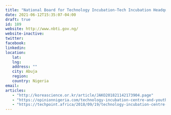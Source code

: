 ```yaml
---
title: "National Board for Technology Incubation-Tech Incubation Headquarters"
date: 2021-06-12T15:35:07-04:00
draft: true
id: 189
website: http://www.nbti.gov.ng/
website-inactive: 
twitter: 
facebook: 
linkedin: 
location: 
   lat: 
   lng: 
   address: ""
   city: Abuja
   region: 
   country: Nigeria
email: 
articles:
   - "http://koreascience.or.kr/article/JAKO201821142173904.page"
   - "https://opinionnigeria.com/technology-incubation-centre-and-youth-engagement-by-musa-aliu/"
   - "https://techpoint.africa/2018/09/19/technology-incubation-centre-nigeria/"
---
```


